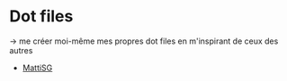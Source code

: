 # Dot files

-> me créer moi-même mes propres dot files en m'inspirant de ceux des autres

- [MattiSG](https://github.com/MattiSG/DotFiles)
